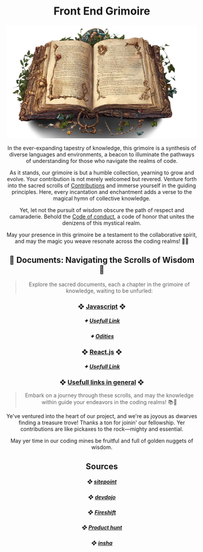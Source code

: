<h1 align="center"> Front End Grimoire </h1>

<div align="center">
    <img src="images/mystical_book.png" height="300rem" />
</div>

<p align="center">In the ever-expanding tapestry of knowledge, this grimoire is a synthesis of diverse languages and environments, a beacon to illuminate the pathways of understanding for those who navigate the realms of code.</p>

<p align="center">As it stands, our grimoire is but a humble collection, yearning to grow and evolve. Your contribution is not merely welcomed but revered. Venture forth into the sacred scrolls of <a href="CONTRIBUTING.md">Contributions</a> and immerse yourself in the guiding principles. Here, every incantation and enchantment adds a verse to the magical hymn of collective knowledge.</p>

<p align="center">Yet, let not the pursuit of wisdom obscure the path of respect and camaraderie. Behold the <a href="CODE_OF_CONDUCT.md">Code of conduct</a>, a code of honor that unites the denizens of this mystical realm.</p>

<p align="center">May your presence in this grimoire be a testament to the collaborative spirit, and may the magic you weave resonate across the coding realms! 🌌📖</p>

<h2 align="center">📜 Documents: Navigating the Scrolls of Wisdom 🌌</h2>

<blockquote align="center">Explore the sacred documents, each a chapter in the grimoire of knowledge, waiting to be unfurled:</blockquote>

<h3 align="center">
    ❖ <a href="JAVASCRIPT.md">Javascript</a> ❖
</h3>

<h5 align="center">
    ✦ <a href="JAVASCRIPT.md#usefull-links">Usefull Link</a>
</h5>

<h5 align="center">
    ✦ <a href="JAVASCRIPT.md#javascript-odities">Odities</a>
</h5>

<h3 align="center">
    ❖ <a href="REACTJS.md">React.js</a> ❖
</h3>

<h5 align="center">
    ✦ <a href="REACTJS.md#usefull-links">Usefull Link</a>
</h5>

<h3 align="center">
    ❖ <a href="LINKS.md">Usefull links in general</a> ❖
</h3>

<blockquote align="center">Embark on a journey through these scrolls, and may the knowledge within guide your endeavors in the coding realms! 📚🌟</blockquote>

<p align="center">Ye've ventured into the heart of our project, and we're as joyous as dwarves finding a treasure trove! Thanks a ton for joinin' our fellowship. Yer contributions are like pickaxes to the rock—mighty and essential.</p>

<p align="center">May yer time in our coding mines be fruitful and full of golden nuggets of wisdom.</p>

<h2 align="center">Sources</h2>

<h5 align="center">
    ❖ <a href="https://www.sitepoint.com/shorthand-javascript-techniques/">sitepoint</a>
</h5>
<h5 align="center">
    ❖ <a href="https://devdojo.com/emmaturner/20-javascript-shorthand-to-save-time">devdojo</a>
</h5>
<h5 align="center">
    ❖ <a href="https://youtu.be/TNhaISOUy6Q">Fireshift</a>
</h5>
<h5 align="center">
    ❖ <a href="https://www.producthunt.com/">Product hunt</a>
</h5>
<h5 align="center">
    ❖ <a href="https://dev.to/insha/the-ultimate-cheat-sheet-list-for-web-developers-2i9i">insha</a>
</h5>

